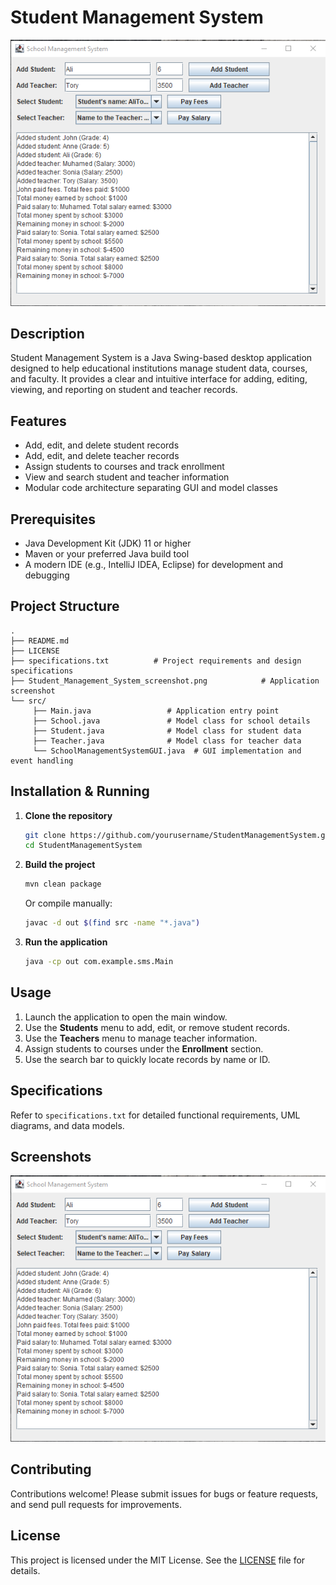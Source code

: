 # Student Management System

![Student Management System Screenshot](Student_Management_System_screenshot.png)

## Description

Student Management System is a Java Swing-based desktop application designed to help educational institutions manage student data, courses, and faculty. It provides a clear and intuitive interface for adding, editing, viewing, and reporting on student and teacher records.

## Features

* Add, edit, and delete student records
* Add, edit, and delete teacher records
* Assign students to courses and track enrollment
* View and search student and teacher information
* Modular code architecture separating GUI and model classes

## Prerequisites

* Java Development Kit (JDK) 11 or higher
* Maven or your preferred Java build tool
* A modern IDE (e.g., IntelliJ IDEA, Eclipse) for development and debugging

## Project Structure

```
.
├── README.md
├── LICENSE
├── specifications.txt          # Project requirements and design specifications
├── Student_Management_System_screenshot.png            # Application screenshot
└── src/
     ├── Main.java                 # Application entry point
     ├── School.java               # Model class for school details
     ├── Student.java              # Model class for student data
     ├── Teacher.java              # Model class for teacher data
     └── SchoolManagementSystemGUI.java  # GUI implementation and event handling
```

## Installation & Running

1. **Clone the repository**

   ```bash
   git clone https://github.com/yourusername/StudentManagementSystem.git
   cd StudentManagementSystem
   ```

2. **Build the project**

   ```bash
   mvn clean package
   ```

   Or compile manually:

   ```bash
   javac -d out $(find src -name "*.java")
   ```

3. **Run the application**

   ```bash
   java -cp out com.example.sms.Main
   ```

## Usage

1. Launch the application to open the main window.
2. Use the **Students** menu to add, edit, or remove student records.
3. Use the **Teachers** menu to manage teacher information.
4. Assign students to courses under the **Enrollment** section.
5. Use the search bar to quickly locate records by name or ID.

## Specifications

Refer to `specifications.txt` for detailed functional requirements, UML diagrams, and data models.

## Screenshots

<img src="Student_Management_System_screenshot.png" alt="Student Management System Screenshot" width="600"/>

## Contributing

Contributions welcome! Please submit issues for bugs or feature requests, and send pull requests for improvements.

## License

This project is licensed under the MIT License. See the [LICENSE](/LICENSE) file for details.
